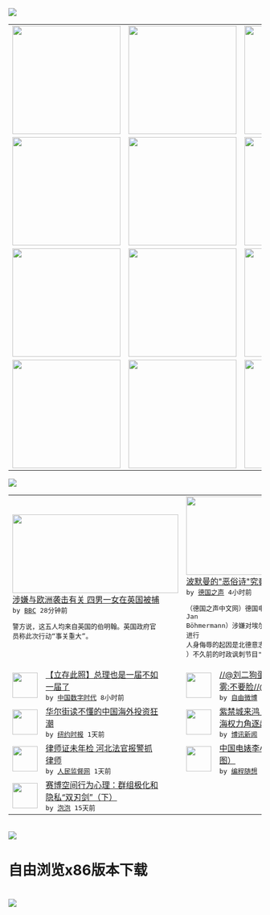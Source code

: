 

<a href="https://github.com/greatfire/z/raw/master/FreeBrowser.apk"><img src="https://raw.githubusercontent.com/greatfire/wiki/master/x/header.png" /></a><table><tr><td width="262" align="center" valign="center"><a href="https://github.com/greatfire/wiki/wiki/nyt" title="纽约时报中文网 国际纵览"><img src="https://raw.githubusercontent.com/greatfire/wiki/master/x/nyt_flag.png" width="215"/></a></td><td width="262" align="center" valign="center"><a href="https://github.com/greatfire/wiki/wiki/dw" title=""><img src="https://raw.githubusercontent.com/greatfire/wiki/master/x/dw_flag.png" width="215"/></a></td><td width="262" align="center" valign="center"><a href="https://github.com/greatfire/wiki/wiki/rmjd" title=""><img src="https://raw.githubusercontent.com/greatfire/wiki/master/x/rmjd_flag.png" width="215"/></a></td></tr><tr><td width="262" align="center" valign="center"><a href="https://github.com/paopaonetizen/website" title="泡泡 - 未经审查的互联网信息"><img src="https://raw.githubusercontent.com/greatfire/wiki/master/x/pp_flag.png" width="215"/></a></td><td width="262" align="center" valign="center"><a href="https://github.com/getlantern/mirror" title="以及自由微博和GreatFire.org官方中文论坛"><img src="https://raw.githubusercontent.com/greatfire/wiki/master/x/lantern_flag.png" width="215"/></a></td><td width="262" align="center" valign="center"><a href="https://github.com/cdtmirrors/m/" title=""><img src="https://raw.githubusercontent.com/greatfire/wiki/master/x/cdt_flag.png" width="215"/></a></td></tr><tr><td width="262" align="center" valign="center"><a href="https://github.com/program-think/blog" title="编程随想的博客"><img src="https://raw.githubusercontent.com/greatfire/wiki/master/x/pt_flag.png" width="215"/></a></td><td width="262" align="center" valign="center"><a href="https://github.com/greatfire/wiki/wiki/bbc" title=""><img src="https://raw.githubusercontent.com/greatfire/wiki/master/x/bbc_flag.png" width="215"/></a></td><td width="262" align="center" valign="center"><a href="https://github.com/freeweibo/s" title="自由微博 - 匿名和不受屏蔽的新浪微博搜索"><img src="https://raw.githubusercontent.com/greatfire/wiki/master/x/fw_flag.png" width="215"/></a></td></tr><tr><td width="262" align="center" valign="center"><a href="https://github.com/greatfire/wiki/wiki/google" title=""><img src="https://raw.githubusercontent.com/greatfire/wiki/master/x/google_flag.png" width="215"/></a></td><td width="262" align="center" valign="center"><a href="https://github.com/bxnews/boxun" title=""><img src="https://raw.githubusercontent.com/greatfire/wiki/master/x/bx_flag.png" width="215"/></a></td><td width="262" align="center" valign="center"><a href="https://github.com/greatfire/wiki/wiki/open-source" title="欢迎访问GreatFire.org开发者项目网站"><img src="https://raw.githubusercontent.com/greatfire/wiki/master/x/open-source_flag.png" width="215"/></a></td></tr></table><img src="https://raw.githubusercontent.com/greatfire/wiki/master/x/newsfeed text.png" /><table cols="4"><tr><td colspan="2" width="380"><a href="http://www.bbc.com/zhongwen/simp/uk/2016/04/160415_uk_terror_arrests_probe_europe"><img src="http://a.files.bbci.co.uk/worldservice/live/assets/images/2016/04/15/160415230120_john_thys_144x81_johnthys_nocredit.jpg" width="330" height="156"/></a></br><a href="http://www.bbc.com/zhongwen/simp/uk/2016/04/160415_uk_terror_arrests_probe_europe">涉嫌与欧洲袭击有关 四男一女在英国被捕</a></br><kbd> by <a href="http://www.bbc.co.uk/zhongwen/simp">BBC</a> 28分钟前 </kbd></br><pre>警方说，这五人均来自英国的伯明翰。英国政府官<br/>员称此次行动“事关重大”。</pre></td><td colspan="2" width="380"><a href="http://dw.com/p/1IWoM?maca=chi-GK-text-greatfire-all-chinese-15625-xml-mrss"><img src="http://www.dw.com/image/0,,19163207_302,00.jpg" width="330" height="156"/></a></br><a href="http://dw.com/p/1IWoM?maca=chi-GK-text-greatfire-all-chinese-15625-xml-mrss">波默曼的"恶俗诗"究竟说了啥？</a></br><kbd> by <a href="http://dw.de">德国之声</a> 4小时前 </kbd></br><pre>（德国之声中文网）德国电视二台主持人波默曼（<br/>Jan Böhmermann）涉嫌对埃尔多安<br/>进行人身侮辱的起因是北德意志电视台（NDR<br/>）不久前的时政讽刺节目"Ex...</pre></td></tr><tr><td><img src="https://i0.wp.com/chinadigitaltimes.net/chinese/files/2016/04/CgFsYJQUIAErYzG.jpg?resize=550%2C825" width="50" height="50"/></td><td width="280"><a href="https://chinadigitaltimes.net/chinese/2016/04/%E3%80%90%E7%AB%8B%E5%AD%98%E6%AD%A4%E7%85%A7%E3%80%91%E6%80%BB%E7%90%86%E4%B9%9F%E6%98%AF%E4%B8%80%E5%B1%8A%E4%B8%8D%E5%A6%82%E4%B8%80%E5%B1%8A%E4%BA%86/">【立存此照】总理也是一届不如<br/>一届了</a></br><kbd> by <a href="http://chinadigitaltimes.net/chinese/">中国数字时代</a> 8小时前 </kbd></td><td><img src="http://ww3.sinaimg.cn/large/006r2f8Dgw1f2xnkbse8bj30qo0qo0wm.jpg" width="50" height="50"/></td><td width="280"><a href="https://freeweibo.com/weibo/3964663279075949">//@刘二狗蛋://@闲云踏<br/>雾:不要脸//@刘二狗...</a></br><kbd> by <a href="https://freeweibo.com/">自由微博</a> 8小时前 </kbd></td></tr><tr><td><img src="http://static01.nyt.com/images/2016/04/15/business/db-chinaviews1/db-chinaviews1-articleLarge.jpg" width="50" height="50"/></td><td width="280"><a href="https://d3qlz4p8smvoli.cloudfront.net/business/20160415/c15db-chinaviews/">华尔街读不懂的中国海外投资狂<br/>潮</a></br><kbd> by <a href="http://m.cn.nytimes.com/">纽约时报</a> 1天前 </kbd></td><td><img src="http://www.boxun.com/news/images/2016/04/201604151823china1.jpg" width="50" height="50"/></td><td width="280"><a href="http://www.boxun.com/news/gb/china/2016/04/201604151823.shtml">紫禁城来鸿：巴拿马文件令中南<br/>海权力角逐趋公开化请看...</a></br><kbd> by <a href="http://www.boxun.com">博讯新闻</a> 1天前 </kbd></td></tr><tr><td><img src="https://raw.githubusercontent.com/greatfire/wiki/master/x/rmjd_logo.png" width="50" height="50"/></td><td width="280"><a href="http://www.rmjdw.com//fazhibobao/20160414/15525.html">律师证未年检 河北法官报警抓<br/>律师 </a></br><kbd> by <a href="http://www.rmjdw.com/">人民监督网</a> 1天前 </kbd></td><td><img src="http://lh3.googleusercontent.com/OgFn3fwwN9sT_nICoDfR3FIMC3TfA-gtLmNyDUzvkoXb84Z2I_5hoAffukl0asxN2XlQwfNg1Yx_5Knuo1OGF0iqONslT0CoZPKm-YmCopliweAZa94bkNqKsqCvBSwpA6fVekxpJC8" width="50" height="50"/></td><td width="280"><a href="http://feedproxy.google.com/~r/programthink/~3/a0gAJlmeS3g/Li-Xiaolin.html">中国电婊李小琳的精彩人生（多<br/>图）</a></br><kbd> by <a href="http://program-think.blogspot.com">编程随想</a> 8天前 </kbd></td></tr><tr><td><img src="https://pao-pao.net/sites/pao-pao.net/files/styles/large/public/xia_pian_wen_zhong_tu_.jpg?itok=PbTXxyjR" width="50" height="50"/></td><td width="280"><a href="https://pao-pao.net/article/684">赛博空间行为心理：群组极化和<br/>隐私“双刃剑”（下）</a></br><kbd> by <a href="https://pao-pao.net">泡泡</a> 15天前 </kbd></td></table></br><a href="https://github.com/greatfire/z/raw/master/FreeBrowser.apk"><img src="https://raw.githubusercontent.com/greatfire/wiki/master/x/download app.png" /></a><h1>自由浏览x86版本下载<h1><a href="https://github.com/greatfire/z/raw/master/FreeBrowser-x86.apk"><img src="https://raw.githubusercontent.com/greatfire/images/master/fb86.qr.png" /></a>